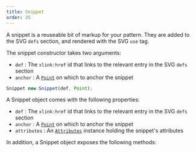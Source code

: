 ```yaml
---
title: Snippet
order: 35
---
```


A snippet is a reuseable bit of markup for your pattern. They are added to the
SVG `defs` section, and rendered with the SVG `use` tag.

The snippet constructor takes two arguments:

- `def` : The `xlink:href` id that links to the relevant entry in the SVG `defs` section
- `anchor` : A [`Point`](#point) on which to anchor the snippet

```js
Snippet new Snippet(def, Point);
```

A Snippet object comes with the following properties:

- `def` : The `xlink:href` id that links to the relevant entry in the SVG `defs` section
- `anchor` : A [`Point`](../point) on which to anchor the snippet
- `attributes` : An [`Attributes`](../attributes) instance holding the snippet's attributes

In addition, a Snippet object exposes the following methods:

<ReadMore list />
